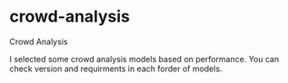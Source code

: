 # crowd-analysis
Crowd Analysis 

I selected some crowd analysis models based on performance.
You can check version and requirments in each forder of models.
